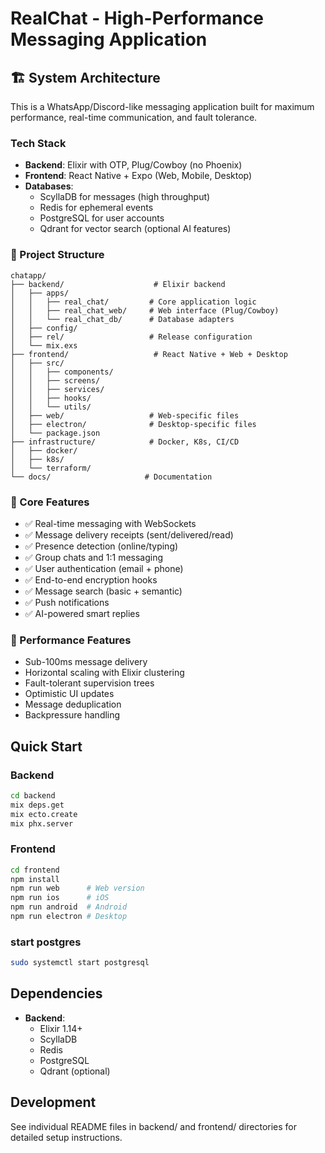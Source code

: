 # RealChat - High-Performance Messaging Application

## 🏗️ System Architecture

This is a WhatsApp/Discord-like messaging application built for maximum performance, real-time communication, and fault tolerance.

### Tech Stack
- **Backend**: Elixir with OTP, Plug/Cowboy (no Phoenix)
- **Frontend**: React Native + Expo (Web, Mobile, Desktop)
- **Databases**: 
  - ScyllaDB for messages (high throughput)
  - Redis for ephemeral events
  - PostgreSQL for user accounts
  - Qdrant for vector search (optional AI features)

### 📁 Project Structure
```
chatapp/
├── backend/                    # Elixir backend
│   ├── apps/
│   │   ├── real_chat/         # Core application logic
│   │   ├── real_chat_web/     # Web interface (Plug/Cowboy)
│   │   └── real_chat_db/      # Database adapters
│   ├── config/
│   ├── rel/                   # Release configuration
│   └── mix.exs
├── frontend/                   # React Native + Web + Desktop
│   ├── src/
│   │   ├── components/
│   │   ├── screens/
│   │   ├── services/
│   │   ├── hooks/
│   │   └── utils/
│   ├── web/                   # Web-specific files
│   ├── electron/              # Desktop-specific files
│   └── package.json
├── infrastructure/            # Docker, K8s, CI/CD
│   ├── docker/
│   ├── k8s/
│   └── terraform/
└── docs/                     # Documentation
```

### 🔧 Core Features
- ✅ Real-time messaging with WebSockets
- ✅ Message delivery receipts (sent/delivered/read)
- ✅ Presence detection (online/typing)
- ✅ Group chats and 1:1 messaging
- ✅ User authentication (email + phone)
- ✅ End-to-end encryption hooks
- ✅ Message search (basic + semantic)
- ✅ Push notifications
- ✅ AI-powered smart replies

### 🚀 Performance Features
- Sub-100ms message delivery
- Horizontal scaling with Elixir clustering
- Fault-tolerant supervision trees
- Optimistic UI updates
- Message deduplication
- Backpressure handling

## Quick Start

### Backend
```bash
cd backend
mix deps.get
mix ecto.create
mix phx.server
```

### Frontend
```bash
cd frontend
npm install
npm run web      # Web version
npm run ios      # iOS
npm run android  # Android
npm run electron # Desktop
```

### start postgres
```bash
sudo systemctl start postgresql
```

## Dependencies
- **Backend**: 
  - Elixir 1.14+
  - ScyllaDB
  - Redis
  - PostgreSQL
  - Qdrant (optional)

## Development

See individual README files in backend/ and frontend/ directories for detailed setup instructions.
